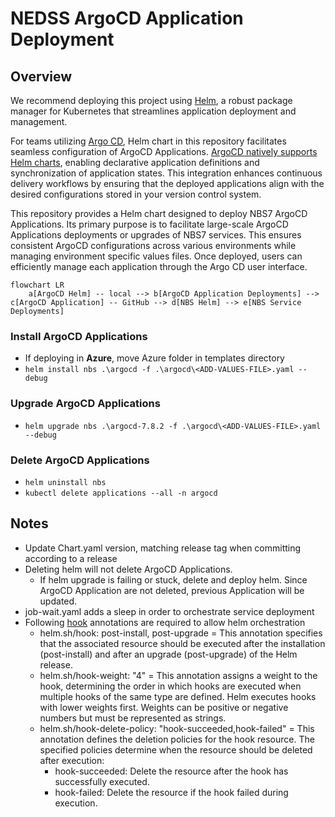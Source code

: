 # NEDSS ArgoCD Application Deployment

## Overview
We recommend deploying this project using [Helm](https://helm.sh/), a robust package manager for Kubernetes that streamlines application deployment and management.

For teams utilizing [Argo CD](https://argo-cd.readthedocs.io/en/stable/), Helm chart in this repository facilitates seamless configuration of ArgoCD Applications. [ArgoCD natively supports Helm charts](https://argo-cd.readthedocs.io/en/stable/user-guide/helm/), enabling declarative application definitions and synchronization of application states. This integration enhances continuous delivery workflows by ensuring that the deployed applications align with the desired configurations stored in your version control system.

This repository provides a Helm chart designed to deploy NBS7 ArgoCD Applications. Its primary purpose is to facilitate large-scale ArgoCD Applications deployments or upgrades of NBS7 services. This ensures consistent ArgoCD configurations across various environments while managing environment specific values files. Once deployed, users can efficiently manage each application through the Argo CD user interface.

```mermaid
flowchart LR
    a[ArgoCD Helm] -- local --> b[ArgoCD Application Deployments] --> c[ArgoCD Application] -- GitHub --> d[NBS Helm] --> e[NBS Service Deployments]
```
### Install ArgoCD Applications

- If deploying in **Azure**, move Azure folder in templates directory
- `helm install nbs .\argocd -f .\argocd\<ADD-VALUES-FILE>.yaml --debug`

### Upgrade ArgoCD Applications

- `helm upgrade nbs .\argocd-7.8.2 -f .\argocd\<ADD-VALUES-FILE>.yaml --debug`

### Delete ArgoCD Applications

- `helm uninstall nbs`
- `kubectl delete applications --all -n argocd`


## Notes
- Update Chart.yaml version, matching release tag when committing according to a release
- Deleting helm will not delete ArgoCD Applications.
    - If helm upgrade is failing or stuck, delete and deploy helm. Since ArgoCD Application are not deleted, previous Application will be updated.
- job-wait.yaml adds a sleep in order to orchestrate service deployment
- Following [hook](https://argo-cd.readthedocs.io/en/stable/user-guide/helm/#helm-hooks) annotations are required to allow helm orchestration
    - helm.sh/hook: post-install, post-upgrade = This annotation specifies that the associated resource should be executed after the installation (post-install) and after an upgrade (post-upgrade) of the Helm release.
    - helm.sh/hook-weight: "4" = This annotation assigns a weight to the hook, determining the order in which hooks are executed when multiple hooks of the same type are defined. Helm executes hooks with lower weights first. Weights can be positive or negative numbers but must be represented as strings.
    - helm.sh/hook-delete-policy: "hook-succeeded,hook-failed" = This annotation defines the deletion policies for the hook resource. The specified policies determine when the resource should be deleted after execution:
        - hook-succeeded: Delete the resource after the hook has successfully executed.
        - hook-failed: Delete the resource if the hook failed during execution.
